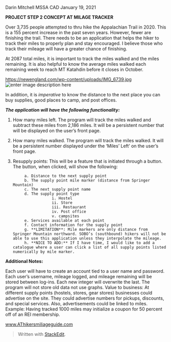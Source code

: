 ﻿
Darin Mitchell
MSSA CAD
January 19, 2021

**PROJECT STEP 2
CONCEPT
AT MILAGE TRACKER**

Over 3,735 people attempted to thru hike the Appalachian Trail in 2020. This is a 155 percent increase in the past seven years. However, fewer are finishing the trail. There needs to be an application that helps the hiker to track their miles to properly plan and stay encouraged. I believe those who track their mileage will have a greater chance of finishing.

At 2087 total miles, it is important to track the miles walked and the miles remaining. It is also helpful to know the average miles walked each remaining week to reach MT Katahdin before it closes in October.

https://newengland.com/wp-content/uploads/IMG_6739.jpg
![enter image description here](https://newengland.com/wp-content/uploads/IMG_6739.jpg)

In addition, it is *imperative* to know the distance to the next place you can buy supplies, good places to camp, and post offices.

***The application will have the following functionality:***

1) How many miles left. The program will track the miles walked and subtract these miles from 2,186 miles. It will be a persistent number that will be displayed on the user’s front page.

2) How many miles walked. The program will track the miles walked. It will be a persistent number displayed under the ‘Miles’ Left’ on the user’s front page.

3) Resupply points: This will be a feature that is initiated through a button. The button, when clicked, will show the following:

			a. Distance to the next supply point
			b. The supply point mile marker (distance from Springer Mountain)
			c. The next supply point name
			d. The supply point type
						i. Hostel 
						ii. Store
						iii. Restaurant
						iv. Post office
						v. campsites
			e. Services available at each point
			f. Contact information for the supply point
			g. **LIMITATION**: Mile markers are only distance from Springer Mountain northward. SOBO’s (southbound) hikers will not be able to use this application unless they interpolate the mileage.
			h. **NICE TO ADD:** If I have time, I would like to add a catalogue where a user can click a list of all supply points listed numerically by mile marker.

**Additional Notes:**

Each user will have to create an account tied to a user name and password.
Each user’s username, mileage logged, and mileage remaining will be stored between log-ins. Each new integer will overwrite the last. The program will not store old data not use graphs.
Value to business:  At different supply points (hostels, stores, gear stores) businesses could advertise on the site. They could advertise numbers for pickups, discounts, and special services. Also, advertisements could be linked to miles.  Example: Having tracked 1000 miles may initialize a coupon for 50 percent off of an REI membership.

www.AThikersmiliageguide.com
> Written with [StackEdit](https://stackedit.io/).

